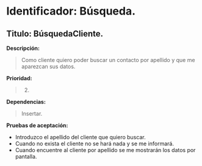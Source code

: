 Identificador: Búsqueda.
========================
Titulo: BúsquedaCliente.
----------------------

**Descripción:**
>Como cliente quiero poder buscar un contacto por apellido y que me aparezcan sus datos.

**Prioridad:**
>2.

**Dependencias:**
>Insertar.

**Pruebas de aceptación:**
+ Introduzco el apellido del cliente que quiero buscar.
+ Cuando no exista el cliente no se hará nada y se me informará.
+ Cuando encuentre al cliente por apellido se me mostrarán los datos por pantalla.
